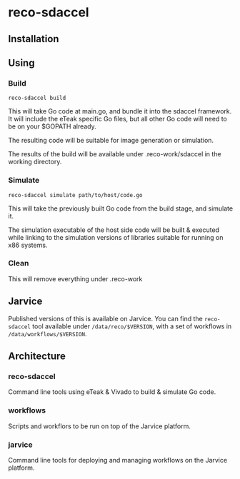 # reco-sdaccel

## Installation

## Using

### Build

```
reco-sdaccel build
```

This will take Go code at main.go, and bundle it into the sdaccel framework. It will include the eTeak specific Go files, but all other Go code will need to be on your $GOPATH already.

The resulting code will be suitable for image generation or simulation.

The results of the build will be available under .reco-work/sdaccel in the working directory.


### Simulate

```
reco-sdaccel simulate path/to/host/code.go
```

This will take the previously built Go code from the build stage, and simulate it.

The simulation executable of the host side code will be built & executed while linking to the simulation versions of libraries suitable for running on x86 systems.


### Clean

This will remove everything under .reco-work

## Jarvice

Published versions of this is available on Jarvice. You can find the
`reco-sdaccel` tool available under `/data/reco/$VERSION`, with a set of
workflows in `/data/workflows/$VERSION`.

## Architecture

### reco-sdaccel

Command line tools using eTeak & Vivado to build & simulate Go code.

### workflows

Scripts and workflors to be run on top of the Jarvice platform.

### jarvice

Command line tools for deploying and managing workflows on the Jarvice platform.
